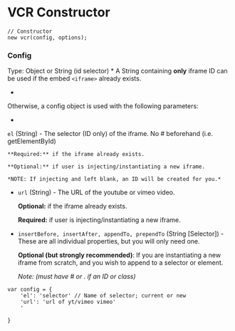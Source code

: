 # VCR Constructor

```
// Constructor
new vcr(config, options);
```


### Config

Type: Object or String (id selector)
* 
A String containing **only** iframe ID can be used if the embed `<iframe>` already exists. 

*
Otherwise, a config object is used with the following parameters:


* 
`el` (String) - The selector (ID only) of the iframe. No # beforehand (i.e. getElementById)

    **Required:** if the iframe already exists. 
    
    **Optional:** if user is injecting/instantiating a new iframe.

    *NOTE: If injecting and left blank, an ID will be created for you.* 
    

* `url` (String) - The URL of the youtube or vimeo video. 

    **Optional:** if the iframe already exists.
    
    **Required:** if user is injecting/instantiating a new iframe.

* `insertBefore, insertAfter, appendTo, prependTo` (String [Selector]) - These are all individual properties, but you will only need one.

    **Optional (but strongly recommended)**: If you are instantiating a new iframe from scratch, and you wish to append to a selector or element. 
    
    *Note: (must have # or . if an ID or class)*

```
var config = {
    'el': 'selector' // Name of selector; current or new
    'url': 'url of yt/vimeo vimeo'
    '

}
```
